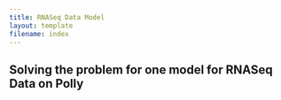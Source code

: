```yaml
---
title: RNASeq Data Model
layout: template
filename: index
--- 
```


## Solving the problem for one model for RNASeq Data on Polly
